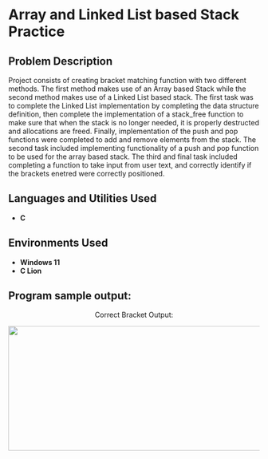 <h1>Array and Linked List based Stack Practice</h1>

<h2>Problem Description</h2>
Project consists of creating bracket matching function with two different methods. The first method makes use of an Array based Stack while the second method makes use of a Linked List based stack. The first task was to complete the Linked List implementation by completing the data structure definition, then complete the implementation of a stack_free function to make sure that when the stack is no longer needed, it is properly destructed and allocations are freed. Finally, implementation of the push and pop functions were completed to add and remove elements from the stack. The second task included implementing functionality of a push and pop function to be used for the array based stack. The third and final task included completing a function to take input from user text, and correctly identify if the brackets enetred were correctly positioned.
<br />


<h2>Languages and Utilities Used</h2>

- <b>C</b> 

<h2>Environments Used </h2>

- <b>Windows 11</b>
- <b>C Lion</b>

<h2>Program sample output:</h2>

<p align="center">Correct Bracket Output:</p>
<p align="center">
  <img src="./Photos/LinkedListOutput.png" alt="Alt Text" width="1100" height="250">
</p>
